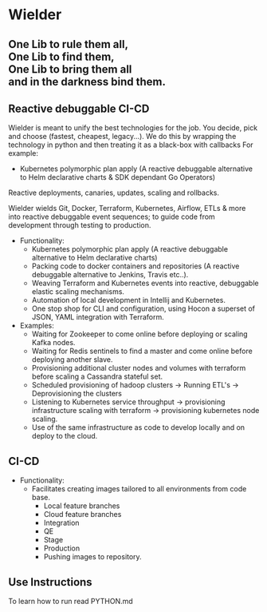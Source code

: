
Wielder
=

<h2> 
One Lib to rule them all,<br>
One Lib to find them,<br>
One Lib to bring them all<br>  
and in the darkness bind them.  
</h2>

Reactive debuggable CI-CD
-
Wielder is meant to unify the best technologies for the job.
You decide, pick and choose (fastest, cheapest, legacy...).
We do this by wrapping the technology in python and then treating it as a black-box with callbacks 
For example:
* Kubernetes polymorphic plan apply (A reactive debuggable alternative to Helm declarative charts & SDK dependant Go Operators)

Reactive deployments, canaries, updates, scaling and rollbacks.

Wielder wields Git, Docker, Terraform, Kubernetes, Airflow, ETLs & more into reactive debuggable event sequences; 
to guide code from development through testing to production. 

* Functionality:
    * Kubernetes polymorphic plan apply (A reactive debuggable alternative to Helm declarative charts)
    * Packing code to docker containers and repositories (A reactive debuggable alternative to Jenkins, Travis etc..).
    * Weaving Terraform and Kubernetes events into reactive, debuggable elastic scaling mechanisms. 
    * Automation of local development in Intellij and Kubernetes.
    * One stop shop for CLI and configuration, using Hocon a superset of JSON, YAML integration with Terraform.
* Examples:
    * Waiting for Zookeeper to come online before deploying or scaling Kafka nodes.
    * Waiting for Redis sentinels to find a master and come online before deploying another slave.
    * Provisioning additional cluster nodes and volumes with terraform before scaling a Cassandra stateful set.
    * Scheduled provisioning of hadoop clusters -> Running ETL's -> Deprovisioning the clusters
    * Listening to Kubernetes service throughput -> provisioning infrastructure scaling with terraform -> provisioning kubernetes node scaling.
    * Use of the same infrastructure as code to develop locally and on deploy to the cloud.


CI-CD
-

* Functionality:
    * Facilitates creating images tailored to all environments from code base.
        * Local feature branches
        * Cloud feature branches
        * Integration
        * QE
        * Stage
        * Production
        * Pushing images to repository.


Use Instructions
-
To learn how to run read PYTHON.md